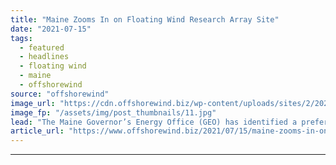 ```yaml
---
title: "Maine Zooms In on Floating Wind Research Array Site"
date: "2021-07-15"
tags: 
  - featured
  - headlines
  - floating wind
  - maine
  - offshorewind
source: "offshorewind"
image_url: "https://cdn.offshorewind.biz/wp-content/uploads/sites/2/2021/07/15112003/Preferred-site-for-Maine-floating-wind-research-array_Maine-Government.jpg"
image_fp: "/assets/img/post_thumbnails/11.jpg"
lead: "The Maine Governor’s Energy Office (GEO) has identified a preferred site for the proposed floating"
article_url: "https://www.offshorewind.biz/2021/07/15/maine-zooms-in-on-floating-wind-research-array-site/"
---
```


---
